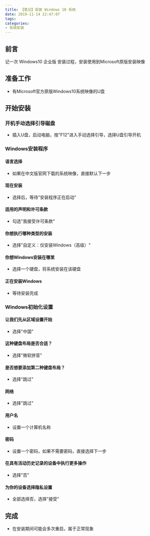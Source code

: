```yaml
---
title: 【笔记】安装 Windows 10 系统
date: 2019-11-14 22:47:07
tags:
categories:
- 系统安装
---
```


## 前言

记一次 Windows10 企业版 安装过程，安装使用到Microsoft原版安装映像

<!-- more -->

## 准备工作

- 有Microsoft官方原版Windows10系统映像的U盘

## 开始安装

### 开机手动选择引导磁盘

- 插入U盘，启动电脑，按"F12"进入手动选择引导，选择U盘引导开机

### Windows安装程序

#### 语言选择

- 如果在中文版官网下载的系统映像，直接默认下一步

#### 现在安装

- 选择后，等待"安装程序正在启动"

#### 适用的声明和许可条款

- 勾选"我接受许可条款"

#### 你想执行哪种类型的安装

- 选择"自定义：仅安装Windows（高级）"

#### 你想Windows安装在哪里

- 选择一个硬盘，将系统安装在该硬盘

#### 正在安装Windows

- 等待安装完成

### Windows初始化设置

#### 让我们先从区域设置开始

- 选择"中国"

#### 这种键盘布局是否合适？

- 选择"微软拼音"

#### 是否想要添加第二种键盘布局？

- 选择"跳过"

#### 网络

- 选择"跳过"

#### 用户名

- 设置一个计算机名称

#### 密码

- 设置一个密码，如果不需要密码，直接选择下一步

#### 在具有活动历史记录的设备中执行更多操作

- 选择"否"

#### 为你的设备选择隐私设置

- 全部选择否，选择"接受"

## 完成

- 在安装期间可能会多次重启，属于正常现象

